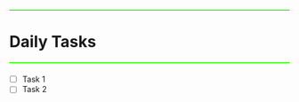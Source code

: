 <hr style="border: none; height: 2px; background-color: #39FF14; margin: 20px 0;">

# Daily Tasks
<hr style="border: none; height: 2px; background-color: #39FF14; margin: 20px 0;">

- [ ] Task 1
- [ ] Task 2